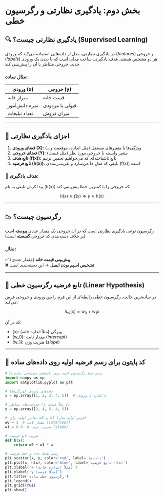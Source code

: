 
# بخش دوم: یادگیری نظارتی و رگرسیون خطی

## 🔍 یادگیری نظارتی چیست؟ (Supervised Learning)
در یادگیری نظارتی، مدل از داده‌هایی استفاده می‌کند که ورودی (*features*) و خروجی (*labels*) هر دو مشخص هستند. هدف یادگیری، ساخت مدلی است که با دیدن یک ورودی جدید، خروجی متناظر با آن را پیش‌بینی کند.

### مثال ساده:
| ورودی (x) | خروجی (y) |
|-----------|----------|
| متراژ خانه | قیمت خانه |
| نمره دانش‌آموز | قبولی یا مردودی |
| تعداد تبلیغات | میزان فروش |

---

## 🧩 اجزای یادگیری نظارتی
1. **فضای ورودی \(X\):** ویژگی‌ها یا متغیرهای مستقل (مثل اندازه، موقعیت و...)
2. **فضای خروجی \(Y\):** متغیر وابسته یا خروجی مورد نظر (مثل قیمت)
3. **تابع هدف \(f(x)\):** تابع ناشناخته‌ای که می‌خواهیم تخمین بزنیم
4. **تابع فرضیه \(h(x)\):** تابعی که مدل ما می‌سازد و تقریب‌زننده‌ی \(f(x)\) است

### 🎯 هدف یادگیری:
پیدا کردن تابعی به نام \(h(x)\) که خروجی را با کمترین خطا پیش‌بینی کند:

$$ h(x) \approx f(x) \Rightarrow y \approx h(x) $$

---

## 📉 رگرسیون چیست؟
رگرسیون نوعی یادگیری نظارتی است که در آن خروجی یک مقدار عددی **پیوسته** است (بر خلاف دسته‌بندی که خروجی **گسسته** است).

### مثال:
✅ **پیش‌بینی قیمت خانه** (مقدار عددی)  
❌ **تشخیص اسپم بودن ایمیل** → این دسته‌بندی است

---

## 🧠 تابع فرضیه رگرسیون خطی (Linear Hypothesis)
در ساده‌ترین حالت، رگرسیون خطی رابطه‌ای از این فرم را بین ورودی و خروجی فرض می‌کند:

$$ h_w(x) = w_0 + w_1 x $$

که در آن:
- \(x\): ویژگی (مثلاً اندازه خانه)
- \(w_0\): مقدار ثابت (*intercept*)
- \(w_1\): ضریب وزن (*slope*)

---

## 🔢 کد پایتون برای رسم فرضیه اولیه روی داده‌های ساده
```python
# 📌 رسم خط رگرسیون اولیه روی داده‌های مصنوعی ساده
import numpy as np
import matplotlib.pyplot as plt

# داده‌های ورودی (ویژگی‌ها)
x = np.array([1, 2, 3, 4, 5])  # اندازه یا ورودی x

# خروجی‌های متناظر (مثلاً قیمت یا y)
y = np.array([2, 4, 5, 4, 5])

# مقادیر اولیه برای w0 و w1 (فرض اولیه مدل)
w0 = 1  # مقدار ثابت (intercept)
w1 = 0.8  # ضریب شیب (slope)

# تعریف تابع فرضیه
def h(x):
    return w0 + w1 * x

# رسم نقاط داده و خط فرضیه
plt.scatter(x, y, color='red', label='داده‌ها')
plt.plot(x, h(x), color='blue', label='تابع فرضیه h(x)')
plt.xlabel('x (مثلاً اندازه خانه)')
plt.ylabel('y (مثلاً قیمت)')
plt.title('رگرسیون خطی ساده')
plt.legend()
plt.grid(True)
plt.show()
